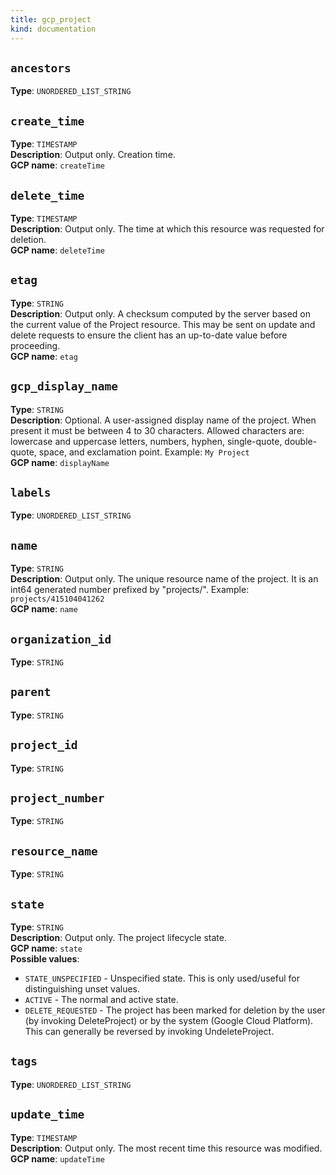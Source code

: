 ```yaml
---
title: gcp_project
kind: documentation
---
```


## `ancestors`
**Type**: `UNORDERED_LIST_STRING`<br>
## `create_time`
**Type**: `TIMESTAMP`<br>
    **Description**: Output only. Creation time.<br>
    **GCP name**: `createTime`<br>
## `delete_time`
**Type**: `TIMESTAMP`<br>
    **Description**: Output only. The time at which this resource was requested for deletion.<br>
    **GCP name**: `deleteTime`<br>
## `etag`
**Type**: `STRING`<br>
    **Description**: Output only. A checksum computed by the server based on the current value of the Project resource. This may be sent on update and delete requests to ensure the client has an up-to-date value before proceeding.<br>
    **GCP name**: `etag`<br>
## `gcp_display_name`
**Type**: `STRING`<br>
    **Description**: Optional. A user-assigned display name of the project. When present it must be between 4 to 30 characters. Allowed characters are: lowercase and uppercase letters, numbers, hyphen, single-quote, double-quote, space, and exclamation point. Example: `My Project`<br>
    **GCP name**: `displayName`<br>
## `labels`
**Type**: `UNORDERED_LIST_STRING`<br>
## `name`
**Type**: `STRING`<br>
    **Description**: Output only. The unique resource name of the project. It is an int64 generated number prefixed by "projects/". Example: `projects/415104041262`<br>
    **GCP name**: `name`<br>
## `organization_id`
**Type**: `STRING`<br>
## `parent`
**Type**: `STRING`<br>
## `project_id`
**Type**: `STRING`<br>
## `project_number`
**Type**: `STRING`<br>
## `resource_name`
**Type**: `STRING`<br>
## `state`
**Type**: `STRING`<br>
    **Description**: Output only. The project lifecycle state. <br>
    **GCP name**: `state`<br>
        **Possible values**:<br>
  - `STATE_UNSPECIFIED` - Unspecified state. This is only used/useful for distinguishing unset values.<br>
  - `ACTIVE` - The normal and active state.<br>
  - `DELETE_REQUESTED` - The project has been marked for deletion by the user (by invoking DeleteProject) or by the system (Google Cloud Platform). This can generally be reversed by invoking UndeleteProject.<br>
## `tags`
**Type**: `UNORDERED_LIST_STRING`<br>
## `update_time`
**Type**: `TIMESTAMP`<br>
    **Description**: Output only. The most recent time this resource was modified.<br>
    **GCP name**: `updateTime`<br>
